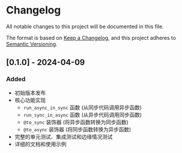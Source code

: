 # Changelog

All notable changes to this project will be documented in this file.

The format is based on [Keep a Changelog](https://keepachangelog.com/en/1.0.0/),
and this project adheres to [Semantic Versioning](https://semver.org/spec/v2.0.0.html).

## [0.1.0] - 2024-04-09

### Added
- 初始版本发布
- 核心功能实现
  - `run_async_in_sync` 函数 (从同步代码调用异步函数)
  - `run_sync_in_async` 函数 (从异步代码调用同步函数)
  - `@to_sync` 装饰器 (将异步函数转换为同步函数)
  - `@to_async` 装饰器 (将同步函数转换为异步函数)
- 完整的单元测试、集成测试和边缘情况测试
- 详细的文档和使用示例
